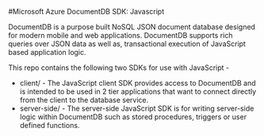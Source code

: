 #Microsoft Azure DocumentDB SDK: Javascript

DocumentDB is a purpose built NoSQL JSON document database designed for modern mobile and web applications. 
DocumentDB supports rich queries over JSON data as well as, transactional execution of JavaScript based application logic. 

This repo contains the following two SDKs for use with JavaScript - 

- client/ - The JavaScript client SDK provides access to DocumentDB and is intended to be used in 2 tier applications that want to connect directly from the client to the database service. 
- server-side/ - The server-side JavaScript SDK is for writing server-side logic within DocumentDB such as stored procedures, triggers or user defined functions.  
